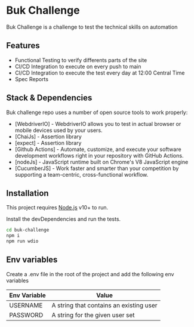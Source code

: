 # Buk Challenge

Buk Challenge is a challenge to test the technical skills on automation

## Features

- Functional Testing to verify differents parts of the site
- CI/CD Integration to execute on every push to main
- CI/CD Integration to execute the test every day at 12:00 Central Time
- Spec Reports

## Stack & Dependencies

Buk challenge repo uses a number of open source tools to work properly:

- [WebdriverIO] - WebdriverIO allows you to test in actual browser or mobile devices used by your users.
- [ChaiJs] - Assertion library
- [expect] - Assertion library
- [Github Actions] - Automate, customize, and execute your software development workflows right in your repository with GitHub Actions.
- [nodeJs] -  JavaScript runtime built on Chrome's V8 JavaScript engine
- [CucumberJS] - Work faster and smarter than your competition by supporting a team-centric, cross-functional workflow.

## Installation

This project requires [Node.js](https://nodejs.org/) v10+ to run.

Install the devDependencies and run the tests.

```sh
cd buk-challenge
npm i
npm run wdio
```

## Env variables

Create a .env file in the root of the project and add the following env variables

| Env Variable | Value |
| ------ | ------ |
| USERNAME | A string that contains an existing user |
| PASSWORD | A string for the given user set |
